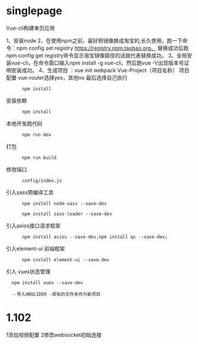 # singlepage
Vue-cli构建单页应用

1、安装node
2、在使用npm之前，最好把镜像换成淘宝的,长久使用，跑一下命令：npm config set registry https://registry.npm.taobao.org、
  替换成功后跑npm config get registry命令显示淘宝镜像路径的话就代表替换成功。
3、全局安装vue-cli，在命令窗口输入npm install -g vue-cli，然后跑vue -V出现版本号证明安装成功。
4、生成项目 ：vue init webpack Vue-Project（项目名称）
          项目配置 vue-router选择yes，其他no
最后选择自己执行 

          npm install

安装依赖
          
          npm install
          
本地开发跑代码
          
          npm run dev
          
打包
          
          npm run build
          
修改端口 
          
          config/index.js
          
引入sass预编译工具 
          
          npm install node-sass --save-dev
          
          npm install sass-loader --save-dev
引入axios接口请求框架
          
          npm install axios --save-dev,npm install qs --save-dev;
引入element-ui 前端框架

          npm install element-ui --save-dev
引入 vuex状态管理

      npm install vuex --save-dev
      
      --导入HBULIDER -现有的文件夹作为新项目


# 1.102
1添加视频配置
2修改websocket初始连接